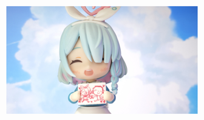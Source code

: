 <div align="center">
  <img src="https://github.com/code-with-Anson/code-with-Anson/blob/main/1745692649059.jpg">
</div>
